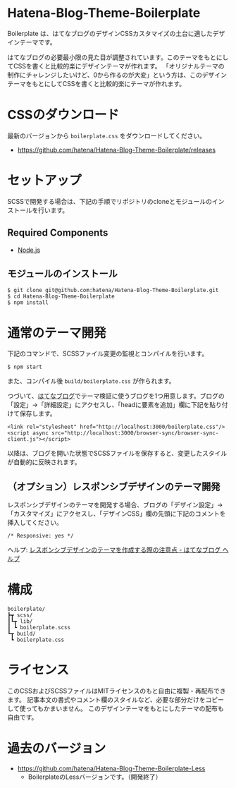 # Hatena-Blog-Theme-Boilerplate

Boilerplate は、はてなブログのデザインCSSカスタマイズの土台に適したデザインテーマです。

はてなブログの必要最小限の見た目が調整されています。このテーマをもとにしてCSSを書くと比較的楽にデザインテーマが作れます。
「オリジナルテーマの制作にチャレンジしたいけど、0から作るのが大変」という方は、このデザインテーマをもとにしてCSSを書くと比較的楽にテーマが作れます。

# CSSのダウンロード

最新のバージョンから `boilerplate.css` をダウンロードしてください。

- <https://github.com/hatena/Hatena-Blog-Theme-Boilerplate/releases>

# セットアップ

SCSSで開発する場合は、下記の手順でリポジトリのcloneとモジュールのインストールを行います。

## Required Components

- [Node.js](http://nodejs.org/)

## モジュールのインストール

```
$ git clone git@github.com:hatena/Hatena-Blog-Theme-Boilerplate.git
$ cd Hatena-Blog-Theme-Boilerplate
$ npm install
```

# 通常のテーマ開発

下記のコマンドで、SCSSファイル変更の監視とコンパイルを行います。

```
$ npm start
```

また、コンパイル後 `build/boilerplate.css` が作られます。

つづいて、[はてなブログ](http://blog.hatena.ne.jp/)でテーマ検証に使うブログを1つ用意します。ブログの「設定」->「詳細設定」にアクセスし、「headに要素を追加」欄に下記を貼り付けて保存します。

```
<link rel="stylesheet" href="http://localhost:3000/boilerplate.css"/>
<script async src="http://localhost:3000/browser-sync/browser-sync-client.js"></script>
```

以降は、ブログを開いた状態でSCSSファイルを保存すると、変更したスタイルが自動的に反映されます。

## （オプション）レスポンシブデザインのテーマ開発

レスポンシブデザインのテーマを開発する場合、ブログの「デザイン設定」->「カスタマイズ」にアクセスし、「デザインCSS」欄の先頭に下記のコメントを挿入してください。

```
/* Responsive: yes */
```

ヘルプ: [レスポンシブデザインのテーマを作成する際の注意点 - はてなブログ ヘルプ](http://help.hatenablog.com/entry/theme/custom-theme#responsive)

# 構成

```
boilerplate/
┣┳ scss/
┃┗┳ lib/
┃ ┗ boilerplate.scss
┗┳ build/
 ┗ boilerplate.css
```

# ライセンス

このCSSおよびSCSSファイルはMITライセンスのもと自由に複製・再配布できます。 記事本文の書式やコメント欄のスタイルなど、必要な部分だけをコピーして使ってもかまいません。 このデザインテーマをもとにしたテーマの配布も自由です。

# 過去のバージョン

- <https://github.com/hatena/Hatena-Blog-Theme-Boilerplate-Less>
  - BoilerplateのLessバージョンです。（開発終了）